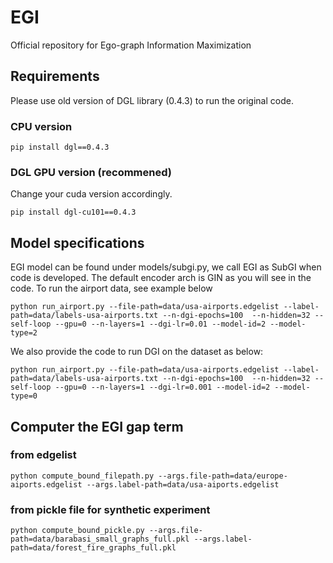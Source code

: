 # EGI
Official repository for Ego-graph Information Maximization

## Requirements
Please use old version of DGL library (0.4.3) to run the original code. 
### CPU version
```
pip install dgl==0.4.3
```
### DGL GPU version (recommened)
Change your cuda version accordingly.
```
pip install dgl-cu101==0.4.3
```

## Model specifications
EGI model can be found under models/subgi.py, we call EGI as SubGI when code is developed. The default encoder arch is GIN as you will see in the code. To run the airport data, see example below
```
python run_airport.py --file-path=data/usa-airports.edgelist --label-path=data/labels-usa-airports.txt --n-dgi-epochs=100  --n-hidden=32 --self-loop --gpu=0 --n-layers=1 --dgi-lr=0.01 --model-id=2 --model-type=2
```

We also provide the code to run DGI on the dataset as below:
```
python run_airport.py --file-path=data/usa-airports.edgelist --label-path=data/labels-usa-airports.txt --n-dgi-epochs=100  --n-hidden=32 --self-loop --gpu=0 --n-layers=1 --dgi-lr=0.001 --model-id=2 --model-type=0
```

## Computer the EGI gap term
### from edgelist
```
python compute_bound_filepath.py --args.file-path=data/europe-aiports.edgelist --args.label-path=data/usa-aiports.edgelist
```
### from pickle file for synthetic experiment
```
python compute_bound_pickle.py --args.file-path=data/barabasi_small_graphs_full.pkl --args.label-path=data/forest_fire_graphs_full.pkl
```
